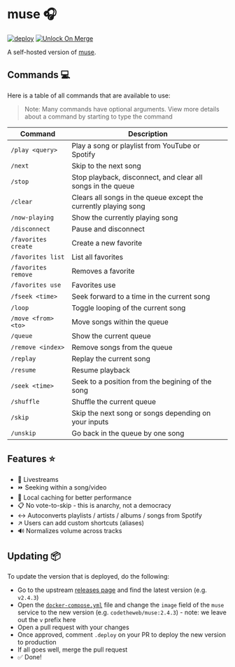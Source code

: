 # muse 🎧

[![deploy](https://github.com/GrantBirki/muse/actions/workflows/deploy.yml/badge.svg)](https://github.com/GrantBirki/muse/actions/workflows/deploy.yml) [![Unlock On Merge](https://github.com/GrantBirki/muse/actions/workflows/unlock-on-merge.yml/badge.svg)](https://github.com/GrantBirki/muse/actions/workflows/unlock-on-merge.yml)

A self-hosted version of [muse](https://github.com/codetheweb/muse).

## Commands 💻

Here is a table of all commands that are available to use:

> Note: Many commands have optional arguments. View more details about a command by starting to type the command

| Command | Description |
| ------- | ----------- |
| `/play <query>` | Play a song or playlist from YouTube or Spotify |
| `/next` | Skip to the next song |
| `/stop` | Stop playback, disconnect, and clear all songs in the queue |
| `/clear` | Clears all songs in the queue except the currently playing song |
| `/now-playing` | Show the currently playing song |
| `/disconnect` | Pause and disconnect |
| `/favorites create` | Create a new favorite |
| `/favorites list` | List all favorites |
| `/favorites remove` | Removes a favorite |
| `/favorites use` | Favorites use |
| `/fseek <time>` | Seek forward to a time in the current song |
| `/loop` | Toggle looping of the current song |
| `/move <from> <to>` | Move songs within the queue |
| `/queue` | Show the current queue |
| `/remove <index>` | Remove songs from the queue |
| `/replay` | Replay the current song |
| `/resume` | Resume playback |
| `/seek <time>` | Seek to a position from the begining of the song |
| `/shuffle` | Shuffle the current queue |
| `/skip` | Skip the next song or songs depending on your inputs |
| `/unskip` | Go back in the queue by one song |

## Features ⭐

- 🎥 Livestreams
- ⏩ Seeking within a song/video
- 💾 Local caching for better performance
- 📋 No vote-to-skip - this is anarchy, not a democracy
- ↔️ Autoconverts playlists / artists / albums / songs from Spotify
- ↗️ Users can add custom shortcuts (aliases)
- 🔊 Normalizes volume across tracks

## Updating 📦

To update the version that is deployed, do the following:

- Go to the upstream [releases page](https://github.com/codetheweb/muse/releases) and find the latest version (e.g. `v2.4.3`)
- Open the [`docker-compose.yml`](./docker-compose.yml) file and change the `image` field of the `muse` service to the new version (e.g. `codetheweb/muse:2.4.3`) - note: we leave out the `v` prefix here
- Open a pull request with your changes
- Once approved, comment `.deploy` on your PR to deploy the new version to production
- If all goes well, merge the pull request
- ✅ Done!
